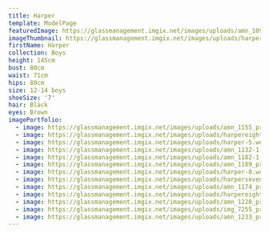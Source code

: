 ```yaml
---
title: Harper
template: ModelPage
featuredImage: https://glassmanagement.imgix.net/images/uploads/amn_1097_preview.jpg
imageThumbnail: https://glassmanagement.imgix.net/images/uploads/harper-headshot.jpg
firstName: Harper
collection: Boys
height: 145cm
bust: 80cm
waist: 71cm
hips: 80cm
size: 12-14 boys
shoeSize: '7'
hair: Black
eyes: Brown
imagePortfolio:
  - image: https://glassmanagement.imgix.net/images/uploads/amn_1155_preview.jpg
  - image: https://glassmanagement.imgix.net/images/uploads/harpereight.jpg
  - image: https://glassmanagement.imgix.net/images/uploads/harper-5.webp
  - image: https://glassmanagement.imgix.net/images/uploads/amn_1132-1-_preview.jpg
  - image: https://glassmanagement.imgix.net/images/uploads/amn_1182-1-_preview.jpg
  - image: https://glassmanagement.imgix.net/images/uploads/amn_1189_preview.jpg
  - image: https://glassmanagement.imgix.net/images/uploads/harper-8.webp
  - image: https://glassmanagement.imgix.net/images/uploads/harperseven.jpg
  - image: https://glassmanagement.imgix.net/images/uploads/amn_1174_preview.jpg
  - image: https://glassmanagement.imgix.net/images/uploads/harpereight.jpg
  - image: https://glassmanagement.imgix.net/images/uploads/amn_1228_preview.jpg
  - image: https://glassmanagement.imgix.net/images/uploads/img_7255_preview-1.jpg
  - image: https://glassmanagement.imgix.net/images/uploads/amn_1233_preview.jpg
---
```


